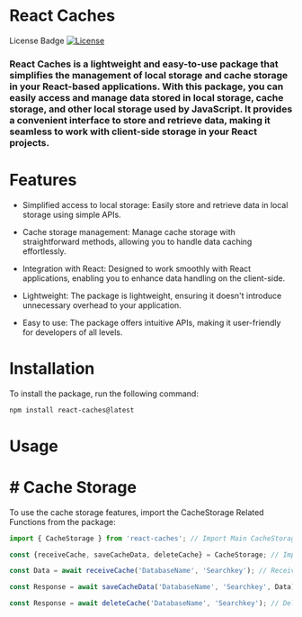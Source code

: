 # React Caches

License Badge
[![License](https://img.shields.io/badge/License-MIT-blue.svg)](https://opensource.org/licenses/MIT)

### React Caches is a lightweight and easy-to-use package that simplifies the management of local storage and cache storage in your React-based applications. With this package, you can easily access and manage data stored in local storage, cache storage, and other local storage used by JavaScript. It provides a convenient interface to store and retrieve data, making it seamless to work with client-side storage in your React projects.

# Features

* Simplified access to local storage: Easily store and retrieve data in local storage using simple APIs.

* Cache storage management: Manage cache storage with straightforward methods, allowing you to handle data caching effortlessly.

* Integration with React: Designed to work smoothly with React applications, enabling you to enhance data handling on the client-side.

* Lightweight: The package is lightweight, ensuring it doesn't introduce unnecessary overhead to your application.

* Easy to use: The package offers intuitive APIs, making it user-friendly for developers of all levels.


# Installation

To install the package, run the following command:

```bash
npm install react-caches@latest
```

# Usage

# # Cache Storage

To use the cache storage features, import the CacheStorage Related Functions from the package:

```js
import { CacheStorage } from 'react-caches'; // Import Main CacheStorage Object

const {receiveCache, saveCacheData, deleteCache} = CacheStorage; // Import all CacheStorage functions

const Data = await receiveCache('DatabaseName', 'Searchkey'); // Receive Cache Data from Cache Storage by Database Name and Search Key

const Response = await saveCacheData('DatabaseName', 'Searchkey', Data); // Save Cache Data to Cache Storage by Database Name and Search Key

const Response = await deleteCache('DatabaseName', 'Searchkey'); // Delete Cache Data from Cache Storage by Database Name and Search Key
```
